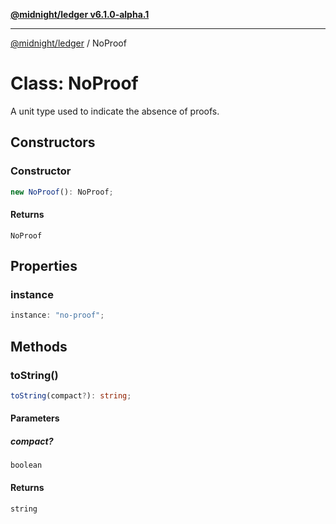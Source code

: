 [**@midnight/ledger v6.1.0-alpha.1**](../README.md)

***

[@midnight/ledger](../globals.md) / NoProof

# Class: NoProof

A unit type used to indicate the absence of proofs.

## Constructors

### Constructor

```ts
new NoProof(): NoProof;
```

#### Returns

`NoProof`

## Properties

### instance

```ts
instance: "no-proof";
```

## Methods

### toString()

```ts
toString(compact?): string;
```

#### Parameters

##### compact?

`boolean`

#### Returns

`string`
